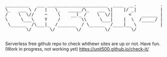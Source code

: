 <pre>

_________   ___ _______________________  ____  __.         .______________
\_   ___ \ /   |   \_   _____/\_   ___ \|    |/ _|         |   \__    ___/
/    \  \//    ~    \    __)_ /    \  \/|      <    ______ |   | |    |   
\     \___\    Y    /        \\     \___|    |  \  /_____/ |   | |    |   
 \______  /\___|_  /_______  / \______  /____|__ \         |___| |____|   
        \/       \/        \/         \/        \/                        

</pre>

Serverless free github repo to check whthewr sites are up or not.
Have fun.
(Work in progress, not working yet)
https://unit500.github.io/check-it/
